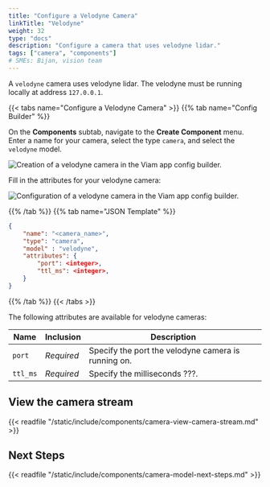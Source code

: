 ```yaml
---
title: "Configure a Velodyne Camera"
linkTitle: "Velodyne"
weight: 32
type: "docs"
description: "Configure a camera that uses velodyne lidar."
tags: ["camera", "components"]
# SMEs: Bijan, vision team
---
```


A `velodyne` camera uses velodyne lidar.
The velodyne must be running locally at address `127.0.0.1`.

{{< tabs name="Configure a Velodyne Camera" >}}
{{% tab name="Config Builder" %}}

On the **Components** subtab, navigate to the **Create Component** menu.
Enter a name for your camera, select the type `camera`, and select the `velodyne` model.

<img src="../img/create-velodyne.png" alt="Creation of a velodyne camera in the Viam app config builder." style="max-width:500px" />

Fill in the attributes for your velodyne camera:

<img src="../img/configure-velodyne.png" alt="Configuration of a velodyne camera in the Viam app config builder." />

{{% /tab %}}
{{% tab name="JSON Template" %}}

```json {class="line-numbers linkable-line-numbers"}
{
    "name": "<camera_name>",
    "type": "camera",
    "model" : "velodyne",
    "attributes": {
        "port": <integer>,
        "ttl_ms": <integer>,
    }
}
```

{{% /tab %}}
{{< /tabs >}}

The following attributes are available for velodyne cameras:

| Name | Inclusion | Description |
| ---- | --------- | ----------- |
| `port` | *Required* | Specify the port the velodyne camera is running on. |
| `ttl_ms` | *Required* | Specify the  milliseconds ???. |

## View the camera stream

{{< readfile "/static/include/components/camera-view-camera-stream.md" >}}

## Next Steps

{{< readfile "/static/include/components/camera-model-next-steps.md" >}}
